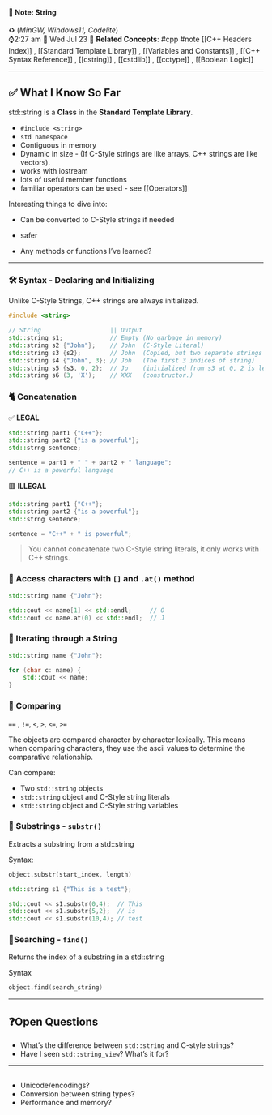 #### 📝 Note: String 
 ♻️ (*MinGW, Windows11, Codelite*)   
 ⌚2:27 am  📆 Wed Jul 23
 🔗 **Related Concepts**: #cpp #note [[C++ Headers Index]] ,
 [[Standard Template Library]] , [[Variables and Constants]] , [[C++ Syntax Reference]] , [[cstring]] , [[cstdlib]] , [[cctype]] , [[Boolean Logic]]
___
## ✅ What I Know So Far

std::string is a **Class** in the **Standard Template Library**.
- `#include <string>`
- `std namespace`
- Contiguous in memory
- Dynamic in size - (If C-Style strings are like arrays, C++ strings are like vectors).
-  works with iostream
- lots of useful member functions
- familiar operators can be used - see [[Operators]]

Interesting things to dive into:
- Can be converted to C-Style strings if needed
- safer



- Any methods or functions I’ve learned?

---

### 🛠 Syntax - Declaring and Initializing

Unlike C-Style Strings, C++ strings are always initialized.

```cpp
#include <string>

// String                   || Output
std::string s1;             // Empty (No garbage in memory)
std::string s2 {"John"};    // John  (C-Style Literal)
std::string s3 {s2};        // John  (Copied, but two separate strings in mem)
std::string s4 {"John", 3}; // Joh   (The first 3 indices of string)
std::string s5 {s3, 0, 2};  // Jo    (initialized from s3 at 0, 2 is length)
std::string s6 (3, 'X');    // XXX   (constructor.)
```


### 🐈 Concatenation

✅ **LEGAL**
```cpp
std::string part1 {"C++"};
std::string part2 {"is a powerful"};
std::strng sentence;

sentence = part1 + " " + part2 + " language";
// C++ is a powerful language
```

🟥 **ILLEGAL**
```cpp
std::string part1 {"C++"};
std::string part2 {"is a powerful"};
std::strng sentence;

sentence = "C++" + " is powerful";
```
> You cannot concatenate two C-Style string literals, it only works with C++ strings.


### 🔡 Access characters with  `[]` and `.at()` method

```cpp
std::string name {"John"};

std::cout << name[1] << std::endl;     // O
std::cout << name.at(0) << std::endl;  // J
```

### 🧵 Iterating through a String

```cpp
std::string name {"John"};

for (char c: name) {
	std::cout << name;
}
```

### 📓 Comparing

`==` , `!=`, `<`, `>`, `<=`, `>=`

The objects are compared character by character lexically. This means when comparing characters, they use the ascii values to determine the comparative relationship.

Can compare:
- Two `std::string` objects
- `std::string` object and C-Style string literals
- `std::string` object and C-Style string variables

### 🔁 Substrings - `substr()`

Extracts a substring from a std::string

Syntax:
```cpp
object.substr(start_index, length)

std::string s1 {"This is a test"};

std::cout << s1.substr(0,4);  // This
std::cout << s1.substr{5,2};  // is
std::cout << s1.substr(10,4); // test
```

### 📍Searching - `find()`

Returns the index of a substring in a std::string

Syntax
```cpp
object.find(search_string)
```


---

## ❓Open Questions

- What’s the difference between `std::string` and C-style strings?
- Have I seen `std::string_view`? What’s it for?


---

## 

- Unicode/encodings?
- Conversion between string types?
- Performance and memory?